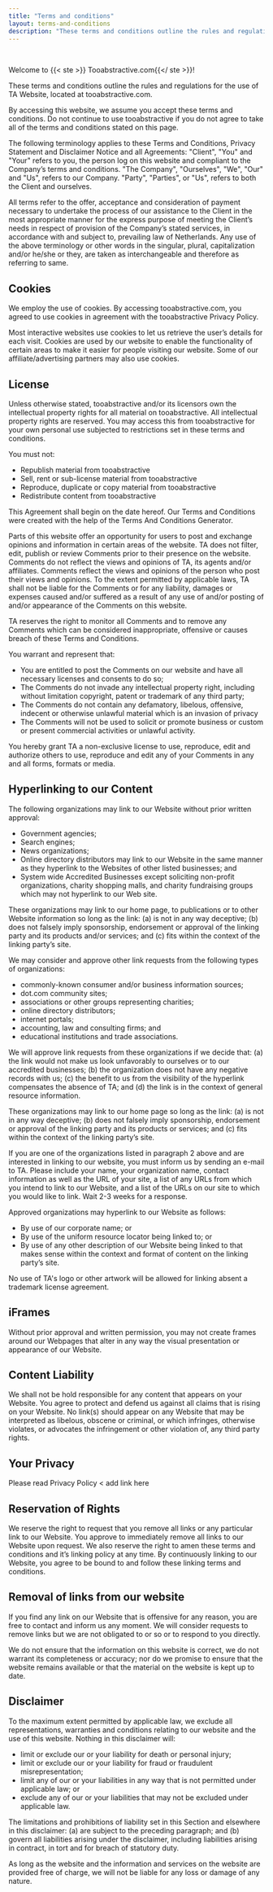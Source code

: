 ```yaml
---
title: "Terms and conditions"
layout: terms-and-conditions
description: "These terms and conditions outline the rules and regulations for the use of TA Website, located at tooabstractive.com."
---
```


<br>

Welcome to {{< ste >}} Tooabstractive.com{{</ ste >}}!

These terms and conditions outline the rules and regulations for the use of TA Website, located at tooabstractive.com.

By accessing this website, we assume you accept these terms and conditions. Do not continue to use tooabstractive if you do not agree to take all of the terms and conditions stated on this page.

The following terminology applies to these Terms and Conditions, Privacy Statement and Disclaimer Notice and all Agreements: "Client", "You" and "Your" refers to you, the person log on this website and compliant to the Company’s terms and conditions. "The Company", "Ourselves", "We", "Our" and "Us", refers to our Company. "Party", "Parties", or "Us", refers to both the Client and ourselves.

All terms refer to the offer, acceptance and consideration of payment necessary to undertake the process of our assistance to the Client in the most appropriate manner for the express purpose of meeting the Client’s needs in respect of provision of the Company’s stated services, in accordance with and subject to, prevailing law of Netherlands. Any use of the above terminology or other words in the singular, plural, capitalization and/or he/she or they, are taken as interchangeable and therefore as referring to same.

## Cookies

We employ the use of cookies. By accessing tooabstractive.com, you agreed to use cookies in agreement with the tooabstractive Privacy Policy.

Most interactive websites use cookies to let us retrieve the user’s details for each visit. Cookies are used by our website to enable the functionality of certain areas to make it easier for people visiting our website. Some of our affiliate/advertising partners may also use cookies.

## License

Unless otherwise stated, tooabstractive and/or its licensors own the intellectual property rights for all material on tooabstractive. All intellectual property rights are reserved. You may access this from tooabstractive for your own personal use subjected to restrictions set in these terms and conditions.

You must not:

<ul class="ul-in-post">

<li>Republish material from tooabstractive</li>
<li>Sell, rent or sub-license material from tooabstractive</li>
<li>Reproduce, duplicate or copy material from tooabstractive</li>
<li>Redistribute content from tooabstractive</li>

</ul>

This Agreement shall begin on the date hereof. Our Terms and Conditions were created with the help of the Terms And Conditions Generator.

Parts of this website offer an opportunity for users to post and exchange opinions and information in certain areas of the website. TA does not filter, edit, publish or review Comments prior to their presence on the website. Comments do not reflect the views and opinions of
TA, its agents and/or affiliates. Comments reflect the views and opinions of the person who post their views and opinions. To the extent permitted by applicable laws, TA shall not be liable for the Comments or for any liability, damages or expenses caused and/or suffered as a result of any use of and/or posting of and/or appearance of the Comments on this website.

TA reserves the right to monitor all Comments and to remove any Comments which can be considered inappropriate, offensive or causes breach of these Terms and Conditions.

You warrant and represent that:

<ul class="ul-in-post">
<li> You are entitled to post the Comments on our website and have all necessary licenses and consents to do so;</li>
<li>The Comments do not invade any intellectual property right, including without limitation copyright, patent or trademark of any third party;</li>
<li>The Comments do not contain any defamatory, libelous, offensive, indecent or otherwise unlawful material which is an invasion of privacy</li>
<li>The Comments will not be used to solicit or promote business or custom or present commercial activities or unlawful activity.</li>
</ul>

You hereby grant TA a non-exclusive license to use, reproduce, edit and authorize others to use, reproduce and edit any of your Comments in any and all forms, formats or media.

## Hyperlinking to our Content

The following organizations may link to our Website without prior written approval:

<ul class="ul-in-post">
<li>Government agencies;</li>
<li>Search engines;</li>
<li>News organizations;</li>
<li>Online directory distributors may link to our Website in the same manner as they hyperlink to the Websites of other listed businesses; and</li>
<li>System wide Accredited Businesses except soliciting non-profit organizations, charity shopping malls, and charity fundraising groups which may not hyperlink to our Web site.</li>
</ul>

These organizations may link to our home page, to publications or to other Website information so long as the link: (a) is not in any way deceptive; (b) does not falsely imply sponsorship, endorsement or approval of the linking party and its products and/or services; and (c) fits within the context of the linking party’s site.

We may consider and approve other link requests from the following types of organizations:

<ul class="ul-in-post">
<li>commonly-known consumer and/or business information sources;</li>
<li>dot.com community sites;</li>
<li>associations or other groups representing charities;</li>
<li>online directory distributors;</li>
<li>internet portals;</li>
<li>accounting, law and consulting firms; and </li>
<li> educational institutions and trade associations.</li>
</ul>

We will approve link requests from these organizations if we decide that: (a) the link would not make us look unfavorably to ourselves or to our accredited businesses; (b) the organization does not have any negative records with us; (c) the benefit to us from the visibility of the hyperlink compensates the absence of TA; and (d) the link is in the context of general resource information.

These organizations may link to our home page so long as the link: (a) is not in any way deceptive; (b) does not falsely imply sponsorship, endorsement or approval of the linking party and its products or services; and (c) fits within the context of the linking party’s site.

If you are one of the organizations listed in paragraph 2 above and are interested in linking to our website, you must inform us by sending an e-mail to TA. Please include your name, your organization name, contact information as well as the URL of your site, a list of any URLs from which you intend to link to our Website, and a list of the URLs on our site to which you would like to link. Wait 2-3 weeks for a response.

Approved organizations may hyperlink to our Website as follows:

<ul class="ul-in-post">
<li>By use of our corporate name; or</li>
<li>By use of the uniform resource locator being linked to; or</li>
<li>By use of any other description of our Website being linked to that makes sense within the context and format of content on the linking party’s site.</li>
</ul>

No use of TA's logo or other artwork will be allowed for linking absent a trademark license agreement.

## iFrames

Without prior approval and written permission, you may not create frames around our Webpages that alter in any way the visual presentation or appearance of our Website.

## Content Liability

We shall not be hold responsible for any content that appears on your Website. You agree to protect and defend us against all claims that is rising on your Website. No link(s) should appear on any Website that may be interpreted as libelous, obscene or criminal, or which infringes, otherwise violates, or advocates the infringement or other violation of, any third party rights.

## Your Privacy

Please read Privacy Policy < add link here

## Reservation of Rights

We reserve the right to request that you remove all links or any particular link to our Website. You approve to immediately remove all links to our Website upon request. We also reserve the right to amen these terms and conditions and it’s linking policy at any time. By continuously linking to our Website, you agree to be bound to and follow these linking terms and conditions.

## Removal of links from our website

If you find any link on our Website that is offensive for any reason, you are free to contact and inform us any moment. We will consider requests to remove links but we are not obligated to or so or to respond to you directly.

We do not ensure that the information on this website is correct, we do not warrant its completeness or accuracy; nor do we promise to ensure that the website remains available or that the material on the website is kept up to date.

## Disclaimer

To the maximum extent permitted by applicable law, we exclude all representations, warranties and conditions relating to our website and the use of this website. Nothing in this disclaimer will:

<ul class="ul-in-post">
<li>limit or exclude our or your liability for death or personal injury;</li>
<li>limit or exclude our or your liability for fraud or fraudulent misrepresentation;</li>
<li>limit any of our or your liabilities in any way that is not permitted under applicable law; or 
<li>exclude any of our or your liabilities that may not be excluded under applicable law.</li>
</ul>

The limitations and prohibitions of liability set in this Section and elsewhere in this disclaimer: (a) are subject to the preceding paragraph; and (b) govern all liabilities arising under the disclaimer, including liabilities arising in contract, in tort and for breach of statutory duty.

As long as the website and the information and services on the website are provided free of charge, we will not be liable for any loss or damage of any nature.
